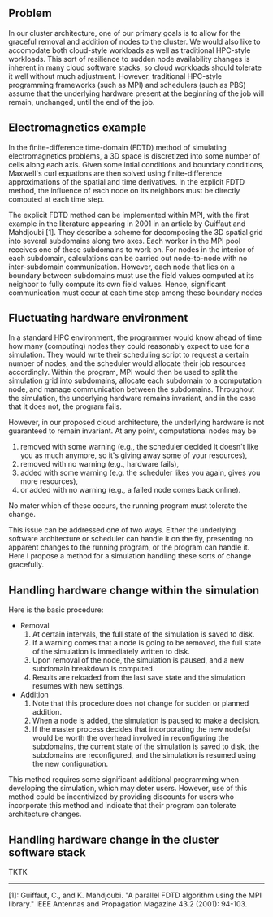 ## Problem ##
In our cluster architecture, one of our primary goals is to allow for the graceful removal and addition of nodes to the cluster. We would also like to accomodate both cloud-style workloads as well as traditional HPC-style workloads. This sort of resilience to sudden node availability changes is inherent in many cloud software stacks, so cloud workloads should tolerate it well without much adjustment. However, traditional HPC-style programming frameworks (such as MPI)  and schedulers (such as PBS) assume that the underlying hardware present at the beginning of the job will remain, unchanged, until the end of the job.

## Electromagnetics example ##
In the finite-difference time-domain (FDTD) method of simulating electromagnetics problems, a 3D space is discretized into some number of cells along each axis. Given some intial conditions and boundary conditions, Maxwell's curl equations are then solved using finite-difference approximations of the spatial and time derivatives. In the explicit FDTD method, the influence of each node on its neighbors must be directly computed at each time step.

The explicit FDTD method can be implemented within MPI, with the first example in the literature appearing in 2001 in an article by Guiffaut and Mahdjoubi [1]. They describe a scheme for decomposing the 3D spatial grid into several subdomains along two axes. Each worker in the MPI pool receives one of these subdomains to work on. For nodes in the interior of each subdomain, calculations can be carried out node-to-node with no inter-subdomain communication. However, each node that lies on a boundary between subdomains must use the field values computed at its neighbor to fully compute its own field values. Hence, significant communication must occur at each time step among these boundary nodes

## Fluctuating hardware environment ##
In a standard HPC environment, the programmer would know ahead of time how many (computing) nodes they could reasonably expect to use for a simulation. They would write their scheduling script to request a certain number of nodes, and the scheduler would allocate their job resources accordingly. Within the program, MPI would then be used to split the simulation grid into subdomains, allocate each subdomain to a computation node, and manage communication between the subdomains. Throughout the simulation, the underlying hardware remains invariant, and in the case that it does not, the program fails.

However, in our proposed cloud architecture, the underlying hardware is not guaranteed to remain invariant.
At any point, computational nodes may be

1. removed with some warning (e.g., the scheduler decided it doesn't like you as much anymore, so it's giving away some of your resources), 
2. removed with no warning (e.g., hardware fails),
3. added with some warning (e.g. the scheduler likes you again, gives you more resources),
4. or added with no warning (e.g., a failed node comes back online).

No mater which of these occurs, the running program must tolerate the change.

This issue can be addressed one of two ways. Either the underlying software architecture or scheduler can handle it on the fly, presenting no apparent changes to the running program, or the program can handle it. Here I propose a method for a simulation handling these sorts of change gracefully.

## Handling hardware change within the simulation ##
Here is the basic procedure:

* Removal
    1. At certain intervals, the full state of the simulation is saved to disk.
    2. If a warning comes that a node is going to be removed, the full state of the simulation is immediately written to disk.
    3. Upon removal of the node, the simulation is paused, and a new subdomain breakdown is computed.
    4. Results are reloaded from the last save state and the simulation resumes with new settings.
* Addition
    1. Note that this procedure does not change for sudden or planned addition.
    2. When a node is added, the simulation is paused to make a decision.
    3. If the master process decides that incorporating the new node(s) would be worth the overhead involved in reconfiguring the subdomains, the current state of the simulation is saved to disk, the subdomains are reconfigured, and the simulation is resumed using the new configuration.

This method requires some significant additional programming when developing the simulation, which may deter users. However, use of this method could be incentivized by providing discounts for users who incorporate this method and indicate that their program can tolerate architecture changes.

## Handling hardware change in the cluster software stack ##
TKTK


***


[1]: Guiffaut, C., and K. Mahdjoubi. "A parallel FDTD algorithm using the MPI library." IEEE Antennas and Propagation Magazine 43.2 (2001): 94-103.